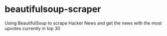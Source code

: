 # beautifulsoup-scraper

Using BeautifulSoup to scrape Hacker News and get the news with the most upvotes currently in top 30
